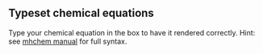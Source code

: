 ## Typeset chemical equations

Type your chemical equation in the box to have it rendered correctly.  Hint: see [mhchem manual](https://mhchem.github.io/MathJax-mhchem/) for full syntax.

<equation-typer />